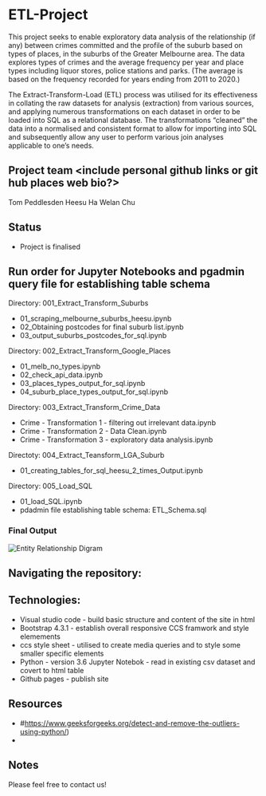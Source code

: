 # ETL-Project

This project seeks to enable exploratory data analysis of the relationship (if any) between crimes committed and the profile of the suburb based on types of places, in the suburbs of the Greater Melbourne area. The data explores types of crimes and the average frequency per year and place types including liquor stores, police stations and parks. (The average is based on the frequency recorded for years ending from 2011 to 2020.)

The Extract-Transform-Load (ETL) process was utilised for its effectiveness in collating the raw datasets for analysis (extraction) from various sources, and applying numerous transformations on each dataset in order to be loaded into SQL as a relational database. The transformations “cleaned” the data into a normalised and consistent format to allow for importing into SQL and subsequently allow any user to perform various join analyses applicable to one’s needs.


## Project team <include personal github links or git hub places web bio?>
Tom Peddlesden
Heesu Ha
Welan Chu

## Status
* Project is finalised

## Run order for Jupyter Notebooks and pgadmin query file for establishing table schema

Directory: 001_Extract_Transform_Suburbs
* 01_scraping_melbourne_suburbs_heesu.ipynb
* 02_Obtaining postcodes for final suburb list.ipynb
* 03_output_suburbs_postcodes_for_sql.ipynb

Directory: 002_Extract_Transform_Google_Places
*  01_melb_no_types.ipynb
* 02_check_api_data.ipynb
* 03_places_types_output_for_sql.ipynb
* 04_suburb_place_types_output_for_sql.ipynb

Directory: 003_Extract_Transform_Crime_Data
* Crime - Transformation 1 - filtering out irrelevant data.ipynb
* Crime - Transformation 2 - Data Clean.ipynb
* Crime - Transformation 3 - exploratory data analysis.ipynb

Directoty: 004_Extract_Teansform_LGA_Suburb
* 01_creating_tables_for_sql_heesu_2_times_Output.ipynb

Directory: 005_Load_SQL
* 01_load_SQL.ipynb
* pdadmin file establishing table schema: ETL_Schema.sql


### Final Output
![Entity Relationship Digram](https://github.com/jMacProd/ETL-Project/blob/main/005_Load_SQL/02_Entity%20Relationship%20Digram/EntityRelationshipDiagram.png)

## Navigating the repository:


## Technologies:
* Visual studio code - build basic structure and content of the site in html 
* Bootstrap 4.3.1 - establish overall responsive CCS framwork and style elemements
* ccs style sheet - utilised to create media queries and to style some smaller specific elements
* Python - version 3.6 Jupyter Notebok - read in existing csv dataset and covert to html table 
* Github pages - publish site



## Resources
* #https://www.geeksforgeeks.org/detect-and-remove-the-outliers-using-python/)
* 

## Notes

  
Please feel free to contact us!
